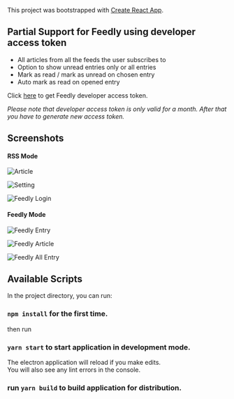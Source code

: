 This project was bootstrapped with [Create React App](https://github.com/facebook/create-react-app).

## Partial Support for Feedly using developer access token
* All articles from all the feeds the user subscribes to
* Option to show unread entries only or all entries
* Mark as read / mark as unread on chosen entry
* Auto mark as read on opened entry

Click [here](https://feedly.com/v3/auth/dev) to get Feedly developer access token.

*Please note that developer access token is only valid for a month. After that you have to generate new access token.*

## Screenshots
#### RSS Mode

![Article](https://raw.githubusercontent.com/salmanrameli/simple-rss-reader/master/Article.png)

![Setting](https://raw.githubusercontent.com/salmanrameli/simple-rss-reader/master/Setting.png)

![Feedly Login](https://raw.githubusercontent.com/salmanrameli/simple-rss-reader/master/Feedly%20Login.png)

#### Feedly Mode

![Feedly Entry](https://raw.githubusercontent.com/salmanrameli/simple-rss-reader/master/Feedly.png)

![Feedly Article](https://raw.githubusercontent.com/salmanrameli/simple-rss-reader/master/Feedly%20Article.png)

![Feedly All Entry](https://raw.githubusercontent.com/salmanrameli/simple-rss-reader/master/Feedly%20All.png)

## Available Scripts

In the project directory, you can run:

### `npm install` for the first time.
then run
### `yarn start` to start application in development mode.

The electron application will reload if you make edits.<br>
You will also see any lint errors in the console.

### run `yarn build` to build application for distribution.
